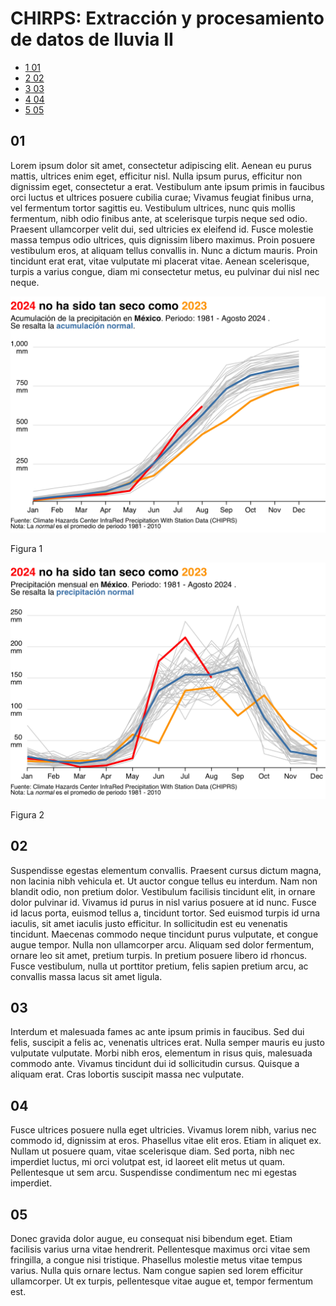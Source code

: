 # CHIRPS: Extracción y procesamiento de datos de lluvia II


- [<span class="toc-section-number">1</span> 01](#01)
- [<span class="toc-section-number">2</span> 02](#02)
- [<span class="toc-section-number">3</span> 03](#03)
- [<span class="toc-section-number">4</span> 04](#04)
- [<span class="toc-section-number">5</span> 05](#05)

## 01

Lorem ipsum dolor sit amet, consectetur adipiscing elit. Aenean eu purus mattis, ultrices enim eget, efficitur nisl. Nulla ipsum purus, efficitur non dignissim eget, consectetur a erat. Vestibulum ante ipsum primis in faucibus orci luctus et ultrices posuere cubilia curae; Vivamus feugiat finibus urna, vel fermentum tortor sagittis eu. Vestibulum ultrices, nunc quis mollis fermentum, nibh odio finibus ante, at scelerisque turpis neque sed odio. Praesent ullamcorper velit dui, sed ultricies ex eleifend id. Fusce molestie massa tempus odio ultrices, quis dignissim libero maximus. Proin posuere vestibulum eros, at aliquam tellus convallis in. Nunc a dictum mauris. Proin tincidunt erat erat, vitae vulputate mi placerat vitae. Aenean scelerisque, turpis a varius congue, diam mi consectetur metus, eu pulvinar dui nisl nec neque.

<div id="fig-cumsum-pr-nac">

<img src="basic_stats_files/figure-commonmark/fig-cumsum-pr-nac-1.png" id="fig-cumsum-pr-nac" />


Figura 1

</div>
<div id="fig-pr-nac">

<img src="basic_stats_files/figure-commonmark/fig-pr-nac-1.png" id="fig-pr-nac" />


Figura 2

</div>

## 02

Suspendisse egestas elementum convallis. Praesent cursus dictum magna, non lacinia nibh vehicula et. Ut auctor congue tellus eu interdum. Nam non blandit odio, non pretium dolor. Vestibulum facilisis tincidunt elit, in ornare dolor pulvinar id. Vivamus id purus in nisl varius posuere at id nunc. Fusce id lacus porta, euismod tellus a, tincidunt tortor. Sed euismod turpis id urna iaculis, sit amet iaculis justo efficitur. In sollicitudin est eu venenatis tincidunt. Maecenas commodo neque tincidunt purus vulputate, et congue augue tempor. Nulla non ullamcorper arcu. Aliquam sed dolor fermentum, ornare leo sit amet, pretium turpis. In pretium posuere libero id rhoncus. Fusce vestibulum, nulla ut porttitor pretium, felis sapien pretium arcu, ac convallis massa lacus sit amet ligula.

## 03

Interdum et malesuada fames ac ante ipsum primis in faucibus. Sed dui felis, suscipit a felis ac, venenatis ultrices erat. Nulla semper mauris eu justo vulputate vulputate. Morbi nibh eros, elementum in risus quis, malesuada commodo ante. Vivamus tincidunt dui id sollicitudin cursus. Quisque a aliquam erat. Cras lobortis suscipit massa nec vulputate.

## 04

Fusce ultrices posuere nulla eget ultricies. Vivamus lorem nibh, varius nec commodo id, dignissim at eros. Phasellus vitae elit eros. Etiam in aliquet ex. Nullam ut posuere quam, vitae scelerisque diam. Sed porta, nibh nec imperdiet luctus, mi orci volutpat est, id laoreet elit metus ut quam. Pellentesque ut sem arcu. Suspendisse condimentum nec mi egestas imperdiet.

## 05

Donec gravida dolor augue, eu consequat nisi bibendum eget. Etiam facilisis varius urna vitae hendrerit. Pellentesque maximus orci vitae sem fringilla, a congue nisi tristique. Phasellus molestie metus vitae tempus varius. Nulla quis ornare lectus. Nam congue sapien sed lorem efficitur ullamcorper. Ut ex turpis, pellentesque vitae augue et, tempor fermentum est.
